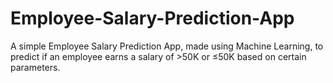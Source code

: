 # Employee-Salary-Prediction-App
A simple Employee Salary Prediction App, made using Machine Learning, to predict if an employee earns a salary of >50K or ≤50K based on certain parameters.



